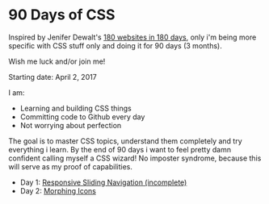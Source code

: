 # 90 Days of CSS

Inspired by Jenifer Dewalt's [180 websites in 180 days](http://blog.jenniferdewalt.com/post/56319597560/im-learning-to-code-by-building-180-websites-in), only i'm being more specific with CSS stuff only and doing it for 90 days (3 months).

Wish me luck and/or join me!

Starting date: April 2, 2017

I am:
- Learning and building CSS things
- Committing code to Github every day
- Not worrying about perfection

The goal is to master CSS topics, understand them completely and try everything i learn. By the end of 90 days i want to feel pretty damn confident calling myself a CSS wizard! No imposter syndrome, because this will serve as my proof of capabilities.

- Day 1: [Responsive Sliding Navigation (incomplete)](https://aamnah.github.io/90-days-of-css/day1_responsive-navigation/)
- Day 2: [Morphing Icons](https://aamnah.github.io/90-days-of-css/day2_morphing-icons)

